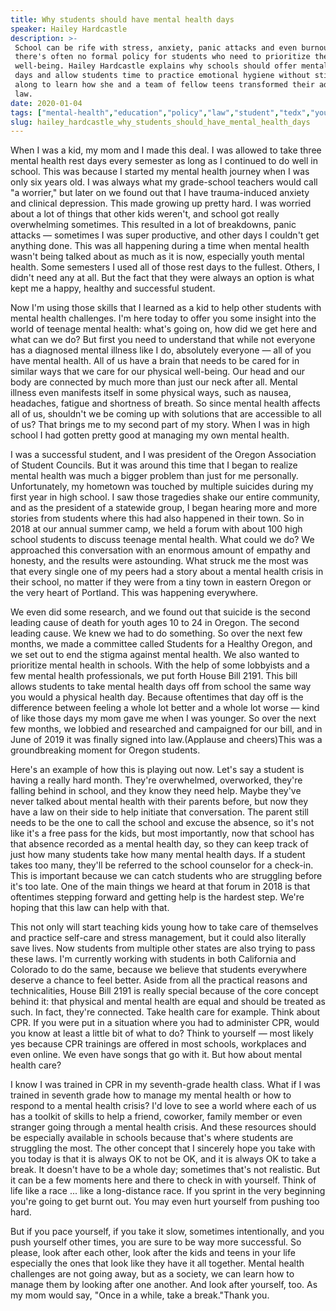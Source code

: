 ```yaml
---
title: Why students should have mental health days
speaker: Hailey Hardcastle
description: >-
 School can be rife with stress, anxiety, panic attacks and even burnout -- but
 there's often no formal policy for students who need to prioritize their
 well-being. Hailey Hardcastle explains why schools should offer mental health
 days and allow students time to practice emotional hygiene without stigma. Follow
 along to learn how she and a team of fellow teens transformed their advocacy into
 law.
date: 2020-01-04
tags: ["mental-health","education","policy","law","student","tedx","youth"]
slug: hailey_hardcastle_why_students_should_have_mental_health_days
---
```


When I was a kid, my mom and I made this deal. I was allowed to take three mental health
rest days every semester as long as I continued to do well in school. This was because I
started my mental health journey when I was only six years old. I was always what my
grade-school teachers would call "a worrier," but later on we found out that I have
trauma-induced anxiety and clinical depression. This made growing up pretty hard. I was
worried about a lot of things that other kids weren't, and school got really overwhelming
sometimes. This resulted in a lot of breakdowns, panic attacks — sometimes I was super
productive, and other days I couldn't get anything done. This was all happening during a
time when mental health wasn't being talked about as much as it is now, especially youth
mental health. Some semesters I used all of those rest days to the fullest. Others, I
didn't need any at all. But the fact that they were always an option is what kept me a
happy, healthy and successful student.

Now I'm using those skills that I learned as a kid to help other students with mental
health challenges. I'm here today to offer you some insight into the world of teenage
mental health: what's going on, how did we get here and what can we do? But first you need
to understand that while not everyone has a diagnosed mental illness like I do, absolutely
everyone — all of you have mental health. All of us have a brain that needs to be cared
for in similar ways that we care for our physical well-being. Our head and our body are
connected by much more than just our neck after all. Mental illness even manifests itself
in some physical ways, such as nausea, headaches, fatigue and shortness of breath. So
since mental health affects all of us, shouldn't we be coming up with solutions that are
accessible to all of us? That brings me to my second part of my story. When I was in high
school I had gotten pretty good at managing my own mental health.

I was a successful student, and I was president of the Oregon Association of Student
Councils. But it was around this time that I began to realize mental health was much a
bigger problem than just for me personally. Unfortunately, my hometown was touched by
multiple suicides during my first year in high school. I saw those tragedies shake our
entire community, and as the president of a statewide group, I began hearing more and more
stories from students where this had also happened in their town. So in 2018 at our annual
summer camp, we held a forum with about 100 high school students to discuss teenage mental
health. What could we do? We approached this conversation with an enormous amount of
empathy and honesty, and the results were astounding. What struck me the most was that
every single one of my peers had a story about a mental health crisis in their school, no
matter if they were from a tiny town in eastern Oregon or the very heart of Portland. This
was happening everywhere.

We even did some research, and we found out that suicide is the second leading cause of
death for youth ages 10 to 24 in Oregon. The second leading cause. We knew we had to do
something. So over the next few months, we made a committee called Students for a Healthy
Oregon, and we set out to end the stigma against mental health. We also wanted to
prioritize mental health in schools. With the help of some lobbyists and a few mental
health professionals, we put forth House Bill 2191. This bill allows students to take
mental health days off from school the same way you would a physical health day. Because
oftentimes that day off is the difference between feeling a whole lot better and a whole
lot worse — kind of like those days my mom gave me when I was younger. So over the next few
months, we lobbied and researched and campaigned for our bill, and in June of 2019 it was
finally signed into law.(Applause and cheers)This was a groundbreaking moment for Oregon
students.

Here's an example of how this is playing out now. Let's say a student is having a really
hard month. They're overwhelmed, overworked, they're falling behind in school, and they
know they need help. Maybe they've never talked about mental health with their parents
before, but now they have a law on their side to help initiate that conversation. The
parent still needs to be the one to call the school and excuse the absence, so it's not
like it's a free pass for the kids, but most importantly, now that school has that absence
recorded as a mental health day, so they can keep track of just how many students take how
many mental health days. If a student takes too many, they'll be referred to the school
counselor for a check-in. This is important because we can catch students who are
struggling before it's too late. One of the main things we heard at that forum in 2018 is
that oftentimes stepping forward and getting help is the hardest step. We're hoping that
this law can help with that.

This not only will start teaching kids young how to take care of themselves and practice
self-care and stress management, but it could also literally save lives. Now students from
multiple other states are also trying to pass these laws. I'm currently working with
students in both California and Colorado to do the same, because we believe that students
everywhere deserve a chance to feel better. Aside from all the practical reasons and
technicalities, House Bill 2191 is really special because of the core concept behind it:
that physical and mental health are equal and should be treated as such. In fact, they're
connected. Take health care for example. Think about CPR. If you were put in a situation
where you had to administer CPR, would you know at least a little bit of what to do? Think
to yourself — most likely yes because CPR trainings are offered in most schools,
workplaces and even online. We even have songs that go with it. But how about mental
health care?

I know I was trained in CPR in my seventh-grade health class. What if I was trained in
seventh grade how to manage my mental health or how to respond to a mental health crisis?
I'd love to see a world where each of us has a toolkit of skills to help a friend,
coworker, family member or even stranger going through a mental health crisis. And these
resources should be especially available in schools because that's where students are
struggling the most. The other concept that I sincerely hope you take with you today is
that it is always OK to not be OK, and it is always OK to take a break. It doesn't have to
be a whole day; sometimes that's not realistic. But it can be a few moments here and there
to check in with yourself. Think of life like a race ... like a long-distance race. If you
sprint in the very beginning you're going to get burnt out. You may even hurt yourself
from pushing too hard.

But if you pace yourself, if you take it slow, sometimes intentionally, and you push
yourself other times, you are sure to be way more successful. So please, look after each
other, look after the kids and teens in your life especially the ones that look like they
have it all together. Mental health challenges are not going away, but as a society, we
can learn how to manage them by looking after one another. And look after yourself, too.
As my mom would say, "Once in a while, take a break."Thank you.

<!--
ad_duration=3.33
comment_count=29
event="TEDxSalem"
external_duration=0
external_start_time=0
has_talk_citation=1
intro_duration=11.82
is_subtitle_required="False"
is_talk_featured="True"
language="en"
language_swap="False"
native_language="en"
number_of_related_talks=6
number_of_speakers=1
number_of_subtitled_videos=16
number_of_tags=7
number_of_talk_download_languages=16
number_of_talk_more_resources=0
number_of_talk_recommendations=1
number_of_talks_take_actions=0
post_ad_duration=0.83
published_timestamp="2020-05-11 19:56:11"
recording_date="2020-01-04"
speaker_description="Mental health advocate"
speaker_is_published=1
speaker_name="Hailey Hardcastle"
talk_more_resources=[]
talk_name="Why students should have mental health days"
talk_recommendations_blurb="More resources curated by Hailey Hardcastle"
talks_tags=["mental-health","education","policy","law","student","tedx","youth"]
talks_take_action=[]
url_audio="https://download.ted.com/talks/HaileyHardcastle_2020X.mp3?apikey=acme-roadrunner"
url_photo_speaker="https://pe.tedcdn.com/images/ted/c5a7cfa568b50f5f30c2907ac157f802565f8103_254x191.jpg"
url_photo_talk="https://s3.amazonaws.com/talkstar-photos/uploads/8e62b9ec-121d-4c8d-abcc-1613b9c4cff3/HaileyHardcastle_2020X-embed.jpg"
url_webpage="https://www.ted.com/talks/hailey_hardcastle_why_students_should_have_mental_health_days"
video_type_name="TEDx Talk"
-->